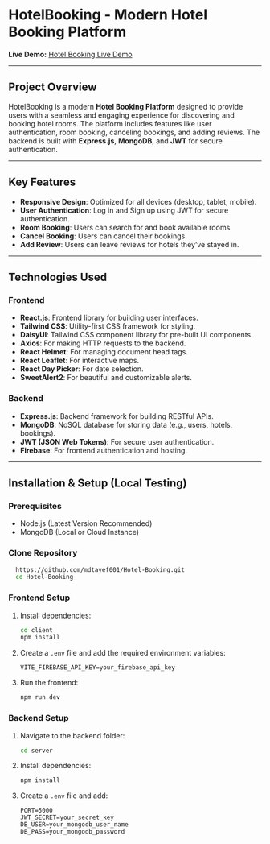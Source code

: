 # HotelBooking - Modern Hotel Booking Platform

**Live Demo:** [Hotel Booking Live Demo](https://hotel-booking-19def.web.app/)

---

## **Project Overview**
HotelBooking is a modern **Hotel Booking Platform** designed to provide users with a seamless and engaging experience for discovering and booking hotel rooms. The platform includes features like user authentication, room booking, canceling bookings, and adding reviews. The backend is built with **Express.js**, **MongoDB**, and **JWT** for secure authentication.

---

## **Key Features**
- **Responsive Design**: Optimized for all devices (desktop, tablet, mobile).
- **User Authentication**: Log in and Sign up using JWT for secure authentication.
- **Room Booking**: Users can search for and book available rooms.
- **Cancel Booking**: Users can cancel their bookings.
- **Add Review**: Users can leave reviews for hotels they’ve stayed in.

---

## **Technologies Used**

### **Frontend**
- **React.js**: Frontend library for building user interfaces.
- **Tailwind CSS**: Utility-first CSS framework for styling.
- **DaisyUI**: Tailwind CSS component library for pre-built UI components.
- **Axios**: For making HTTP requests to the backend.
- **React Helmet**: For managing document head tags.
- **React Leaflet**: For interactive maps.
- **React Day Picker**: For date selection.
- **SweetAlert2**: For beautiful and customizable alerts.

### **Backend**
- **Express.js**: Backend framework for building RESTful APIs.
- **MongoDB**: NoSQL database for storing data (e.g., users, hotels, bookings).
- **JWT (JSON Web Tokens)**: For secure user authentication.
- **Firebase**: For frontend authentication and hosting.

---

## Installation & Setup (Local Testing)

### Prerequisites

- Node.js (Latest Version Recommended)
- MongoDB (Local or Cloud Instance)

### Clone Repository

```sh
  https://github.com/mdtayef001/Hotel-Booking.git
  cd Hotel-Booking
```

### Frontend Setup

1. Install dependencies:
   ```sh
   cd client
   npm install
   ```
2. Create a `.env` file and add the required environment variables:
   ```env
   VITE_FIREBASE_API_KEY=your_firebase_api_key
   ```
3. Run the frontend:
   ```sh
   npm run dev
   ```

### Backend Setup

1. Navigate to the backend folder:
   ```sh
   cd server
   ```
2. Install dependencies:
   ```sh
   npm install
   ```
3. Create a `.env` file and add:
   ```env
   PORT=5000
   JWT_SECRET=your_secret_key
   DB_USER=your_mongodb_user_name
   DB_PASS=your_mongodb_password
   ```
